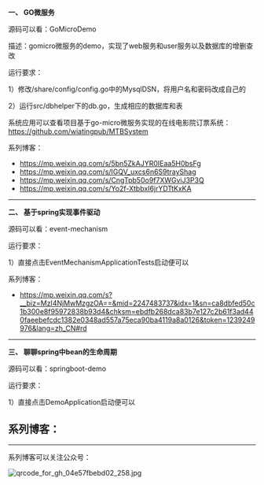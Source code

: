 **一、 GO微服务**

源码可以看：GoMicroDemo

描述：gomicro微服务的demo，实现了web服务和user服务以及数据库的增删查改

运行要求：

1）修改/share/config/config.go中的MysqlDSN，将用户名和密码改成自己的

2）运行src/dbhelper下的db.go，生成相应的数据库和表

系统应用可以查看项目基于go-micro微服务实现的在线电影院订票系统：
https://github.com/wiatingpub/MTBSystem

系列博客：
- https://mp.weixin.qq.com/s/5bn5ZkAJYR0IEaa5H0bsFg
- https://mp.weixin.qq.com/s/IGQV_uxcs6n6S9trayShag
- https://mp.weixin.qq.com/s/CngTpb50o9f7XWGviJ3P3Q
- https://mp.weixin.qq.com/s/Yo2f-XtbbxI6jrYDTtKxKA

-----------

**二、 基于spring实现事件驱动**

源码可以看：event-mechanism

运行要求：

1）直接点击EventMechanismApplicationTests启动便可以

系列博客：
- https://mp.weixin.qq.com/s?__biz=MzI4NjMwMzgzOA==&mid=2247483737&idx=1&sn=ca8dbfed50c1b300e8f95972838b93d4&chksm=ebdfb268dca83b7e127c2b61f3ad440faeebefcdc1382e0348ad557a75eca90ba4119a8a0126&token=1239249976&lang=zh_CN#rd

---------

**三、 聊聊spring中bean的生命周期**

源码可以看：springboot-demo

运行要求：

1）直接点击DemoApplication启动便可以

系列博客：
- 

---------


系列博客可以关注公众号：

![qrcode_for_gh_04e57fbebd02_258.jpg](http://upload-images.jianshu.io/upload_images/3365849-f14ff503e4288fc3.jpg?imageMogr2/auto-orient/strip%7CimageView2/2/w/1240)
